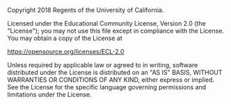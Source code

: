 Copyright 2018 Regents of the University of California.

Licensed under the Educational Community License, Version 2.0
(the "License"); you may not use this file except in compliance
with the License. You may obtain a copy of the License at

https://opensource.org/licenses/ECL-2.0

Unless required by applicable law or agreed to in writing,
software distributed under the License is distributed on an "AS IS"
BASIS, WITHOUT WARRANTIES OR CONDITIONS OF ANY KIND, either express
or implied. See the License for the specific language governing
permissions and limitations under the License.
